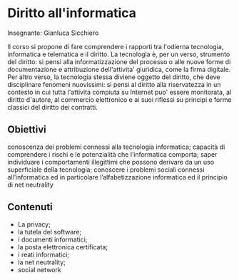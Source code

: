 # Diritto all'informatica

Insegnante: Gianluca Sicchiero

Il corso si propone di fare comprendere i rapporti tra l'odierna tecnologia, informatica e telematica e il diritto. La tecnologia è, per un verso, strumento del diritto: si pensi alla informatizzazione del processo o alle nuove forme di documentazione e attribuzione dell'attivita' giuridica, come la firma digitale. Per altro verso, la tecnologia stessa diviene oggetto del diritto, che deve disciplinare fenomeni nuovissimi: si pensi al diritto alla riservatezza in un contesto in cui tutta l'attivita compiuta su Internet puo' essere monitorata, al diritto d'autore, al commercio elettronico e ai suoi riflessi su principi e forme classici del diritto dei contratti.

## Obiettivi

conoscenza dei problemi connessi alla tecnologia informatica; capacità di comprendere i rischi e le potenzialità che l’informatica comporta; saper individuare i comportamenti illegittimi che possono derivare da un uso superficiale della tecnologia; conoscere i problemi sociali connessi all’informatica ed in particolare l’alfabetizzazione informatica ed il principio di net neutrality

## Contenuti

- La privacy;
- la tutela del software;
- i documenti informatici;
- la posta elettronica certificata;
- i reati informatici;
- la net neutrality;
- social network